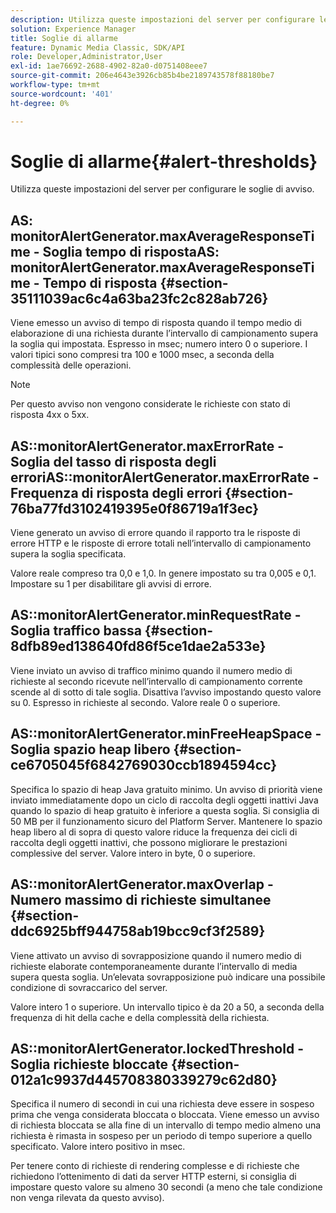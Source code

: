 ```yaml
---
description: Utilizza queste impostazioni del server per configurare le soglie di avviso.
solution: Experience Manager
title: Soglie di allarme
feature: Dynamic Media Classic, SDK/API
role: Developer,Administrator,User
exl-id: 1ae76692-2688-4902-82a0-d0751408eee7
source-git-commit: 206e4643e3926cb85b4be2189743578f88180be7
workflow-type: tm+mt
source-wordcount: '401'
ht-degree: 0%

---
```


# Soglie di allarme{#alert-thresholds}

Utilizza queste impostazioni del server per configurare le soglie di avviso.

## AS: monitorAlertGenerator.maxAverageResponseTime - Soglia tempo di rispostaAS: monitorAlertGenerator.maxAverageResponseTime - Tempo di risposta {#section-35111039ac6c4a63ba23fc2c828ab726}

Viene emesso un avviso di tempo di risposta quando il tempo medio di elaborazione di una richiesta durante l’intervallo di campionamento supera la soglia qui impostata. Espresso in msec; numero intero 0 o superiore. I valori tipici sono compresi tra 100 e 1000 msec, a seconda della complessità delle operazioni.

>[!NOTE]
>
>Per questo avviso non vengono considerate le richieste con stato di risposta 4xx o 5xx.

## AS::monitorAlertGenerator.maxErrorRate - Soglia del tasso di risposta degli erroriAS::monitorAlertGenerator.maxErrorRate - Frequenza di risposta degli errori {#section-76ba77fd3102419395e0f86719a1f3ec}

Viene generato un avviso di errore quando il rapporto tra le risposte di errore HTTP e le risposte di errore totali nell’intervallo di campionamento supera la soglia specificata.

Valore reale compreso tra 0,0 e 1,0. In genere impostato su tra 0,005 e 0,1. Impostare su 1 per disabilitare gli avvisi di errore.

## AS::monitorAlertGenerator.minRequestRate - Soglia traffico bassa {#section-8dfb89ed138640fd86f5ce1dae2a533e}

Viene inviato un avviso di traffico minimo quando il numero medio di richieste al secondo ricevute nell’intervallo di campionamento corrente scende al di sotto di tale soglia. Disattiva l’avviso impostando questo valore su 0. Espresso in richieste al secondo. Valore reale 0 o superiore.

## AS::monitorAlertGenerator.minFreeHeapSpace -Soglia spazio heap libero {#section-ce6705045f6842769030ccb1894594cc}

Specifica lo spazio di heap Java gratuito minimo. Un avviso di priorità viene inviato immediatamente dopo un ciclo di raccolta degli oggetti inattivi Java quando lo spazio di heap gratuito è inferiore a questa soglia. Si consiglia di 50 MB per il funzionamento sicuro del Platform Server. Mantenere lo spazio heap libero al di sopra di questo valore riduce la frequenza dei cicli di raccolta degli oggetti inattivi, che possono migliorare le prestazioni complessive del server. Valore intero in byte, 0 o superiore.

## AS::monitorAlertGenerator.maxOverlap - Numero massimo di richieste simultanee {#section-ddc6925bff944758ab19bcc9cf3f2589}

Viene attivato un avviso di sovrapposizione quando il numero medio di richieste elaborate contemporaneamente durante l’intervallo di media supera questa soglia. Un’elevata sovrapposizione può indicare una possibile condizione di sovraccarico del server.

Valore intero 1 o superiore. Un intervallo tipico è da 20 a 50, a seconda della frequenza di hit della cache e della complessità della richiesta.

## AS::monitorAlertGenerator.lockedThreshold - Soglia richieste bloccate {#section-012a1c9937d445708380339279c62d80}

Specifica il numero di secondi in cui una richiesta deve essere in sospeso prima che venga considerata bloccata o bloccata. Viene emesso un avviso di richiesta bloccata se alla fine di un intervallo di tempo medio almeno una richiesta è rimasta in sospeso per un periodo di tempo superiore a quello specificato. Valore intero positivo in msec.

Per tenere conto di richieste di rendering complesse e di richieste che richiedono l’ottenimento di dati da server HTTP esterni, si consiglia di impostare questo valore su almeno 30 secondi (a meno che tale condizione non venga rilevata da questo avviso).
